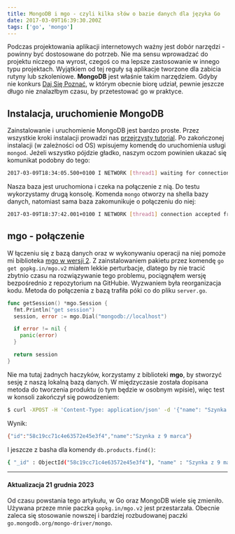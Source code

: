 ```yaml
---
title: MongoDB i mgo - czyli kilka słów o bazie danych dla języka Go
date: 2017-03-09T16:39:30.200Z
tags: ['go', 'mongo']
---
```


Podczas projektowania aplikacji internetowych ważny jest dobór narzędzi - powinny być dostosowane do potrzeb. Nie ma sensu wprowadzać do projektu niczego na wyrost, czegoś co ma lepsze zastosowanie w innego typu projektach. Wyjątkiem od tej reguły są aplikacje tworzone dla zabicia rutyny lub szkoleniowe. **MongoDB** jest właśnie takim narzędziem. Gdyby nie konkurs [Daj Się Poznać](/daj-sie-poznac-2017-z-czym-to-sie-je/), w którym obecnie biorę udział, pewnie jeszcze długo nie znalazłbym czasu, by przetestować go w praktyce.

## Instalacja, uruchomienie MongoDB

Zainstalowanie i uruchomienie MongoDB jest bardzo proste. Przez wszystkie kroki instalacji prowadzi nas [przejrzysty tutorial](https://docs.mongodb.com/master/tutorial/install-mongodb-on-os-x/). Po zakończonej instalacji (w zależności od OS) wpisujemy komendę do uruchomienia usługi `mongod`. Jeżeli wszystko pójdzie gładko, naszym oczom powinien ukazać się komunikat podobny do tego:

```bash
2017-03-09T18:34:05.500+0100 I NETWORK [thread1] waiting for connections on port 27017
```

Nasza baza jest uruchomiona i czeka na połączenie z nią. Do testu wykorzystamy drugą konsolę. Komenda `mongo` otworzy na shella bazy danych, natomiast sama baza zakomunikuje o połączeniu do niej:

```bash
2017-03-09T18:37:42.001+0100 I NETWORK [thread1] connection accepted from 127.0.0.1:52151 #1 (1 connection now open)
```

## mgo - połączenie

W łączeniu się z bazą danych oraz w wykonywaniu operacji na niej pomoże mi biblioteka [mgo w wersji 2](https://github.com/go-mgo/mgo/tree/v2). Z zainstalowaniem pakietu przez komendę `go get gopkg.in/mgo.v2` miałem lekkie perturbacje, dlatego by nie tracić zbytnio czasu na rozwiązywanie tego problemu, pociągnąłem wersję bezpośrednio z repozytorium na GitHubie. Wyzwaniem była reorganizacja kodu. Metoda do połączenia z bazą trafiła póki co do pliku `server.go`.

```go
func getSession() *mgo.Session {
  fmt.Println("get session")
  session, error := mgo.Dial("mongodb://localhost")

  if error != nil {
    panic(error)
  }

  return session
}
```

Nie ma tutaj żadnych haczyków, korzystamy z biblioteki **mgo**, by stworzyć sesję z naszą lokalną bazą danych. W międzyczasie została dopisana metoda do tworzenia produktu (o tym będzie w osobnym wpisie), więc test w konsoli zakończył się powodzeniem:

```bash
$ curl -XPOST -H 'Content-Type: application/json' -d '{"name": "Szynka z 9 marca"}' http://localhost:8001/product
```

Wynik:

```bash
{"id":"58c19cc71c4e63572e45e3f4","name":"Szynka z 9 marca"}
```

I jeszcze z basha dla komendy `db.products.find()`:

```bash
{ "_id" : ObjectId("58c19cc71c4e63572e45e3f4"), "name" : "Szynka z 9 marca" }
```

---

#### Aktualizacja 21 grudnia 2023

Od czasu powstania tego artykułu, w Go oraz MongoDB wiele się zmieniło. Używana przeze mnie paczka `gopkg.in/mgo.v2` jest przestarzała. Obecnie zaleca się stosowanie nowszej i bardziej rozbudowanej paczki `go.mongodb.org/mongo-driver/mongo`.
